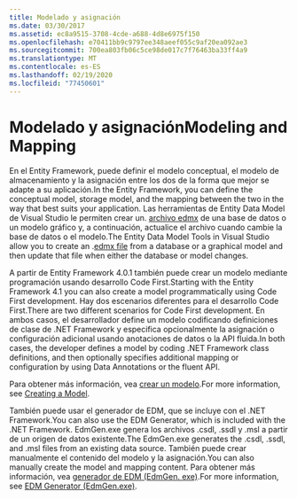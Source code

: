 ```yaml
---
title: Modelado y asignación
ms.date: 03/30/2017
ms.assetid: ec8a9515-3708-4cde-a688-4d8e6975f150
ms.openlocfilehash: e70411bb9c9797ee348aeef055c9af20ea092ae3
ms.sourcegitcommit: 700ea803fb06c5ce98de017c7f76463ba33ff4a9
ms.translationtype: MT
ms.contentlocale: es-ES
ms.lasthandoff: 02/19/2020
ms.locfileid: "77450601"
---
```

# <a name="modeling-and-mapping"></a><span data-ttu-id="9688a-102">Modelado y asignación</span><span class="sxs-lookup"><span data-stu-id="9688a-102">Modeling and Mapping</span></span>
<span data-ttu-id="9688a-103">En el Entity Framework, puede definir el modelo conceptual, el modelo de almacenamiento y la asignación entre los dos de la forma que mejor se adapte a su aplicación.</span><span class="sxs-lookup"><span data-stu-id="9688a-103">In the Entity Framework, you can define the conceptual model, storage model, and the mapping between the two in the way that best suits your application.</span></span> <span data-ttu-id="9688a-104">Las herramientas de Entity Data Model de Visual Studio le permiten crear un. [archivo edmx](https://docs.microsoft.com/previous-versions/dotnet/netframework-4.0/cc982042(v=vs.100)) de una base de datos o un modelo gráfico y, a continuación, actualice el archivo cuando cambie la base de datos o el modelo.</span><span class="sxs-lookup"><span data-stu-id="9688a-104">The Entity Data Model Tools in Visual Studio allow you to create an .[edmx file](https://docs.microsoft.com/previous-versions/dotnet/netframework-4.0/cc982042(v=vs.100)) from a database or a graphical model and then update that file when either the database or model changes.</span></span>  
  
 <span data-ttu-id="9688a-105">A partir de Entity Framework 4.0.1 también puede crear un modelo mediante programación usando desarrollo Code First.</span><span class="sxs-lookup"><span data-stu-id="9688a-105">Starting with the Entity Framework 4.1 you can also create a model programmatically using Code First development.</span></span> <span data-ttu-id="9688a-106">Hay dos escenarios diferentes para el desarrollo Code First.</span><span class="sxs-lookup"><span data-stu-id="9688a-106">There are two different scenarios for Code First development.</span></span> <span data-ttu-id="9688a-107">En ambos casos, el desarrollador define un modelo codificando definiciones de clase de .NET Framework y especifica opcionalmente la asignación o configuración adicional usando anotaciones de datos o la API fluida.</span><span class="sxs-lookup"><span data-stu-id="9688a-107">In both cases, the developer defines a model by coding .NET Framework class definitions, and then optionally specifies additional mapping or configuration by using Data Annotations or the fluent API.</span></span>  
  
 <span data-ttu-id="9688a-108">Para obtener más información, vea [crear un modelo](/ef/ef6/modeling/).</span><span class="sxs-lookup"><span data-stu-id="9688a-108">For more information, see [Creating a Model](/ef/ef6/modeling/).</span></span>  
  
 <span data-ttu-id="9688a-109">También puede usar el generador de EDM, que se incluye con el .NET Framework.</span><span class="sxs-lookup"><span data-stu-id="9688a-109">You can also use the EDM Generator, which is included with the .NET Framework.</span></span> <span data-ttu-id="9688a-110">EdmGen.exe genera los archivos .csdl, .ssdl y .msl a partir de un origen de datos existente.</span><span class="sxs-lookup"><span data-stu-id="9688a-110">The EdmGen.exe generates the .csdl, .ssdl, and .msl files from an existing data source.</span></span> <span data-ttu-id="9688a-111">También puede crear manualmente el contenido del modelo y la asignación.</span><span class="sxs-lookup"><span data-stu-id="9688a-111">You can also manually create the model and mapping content.</span></span> <span data-ttu-id="9688a-112">Para obtener más información, vea [generador de EDM (EdmGen. exe)](edm-generator-edmgen-exe.md).</span><span class="sxs-lookup"><span data-stu-id="9688a-112">For more information, see [EDM Generator (EdmGen.exe)](edm-generator-edmgen-exe.md).</span></span>
